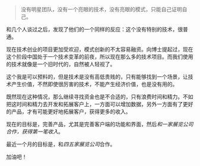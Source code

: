 > 没有明星团队，没有一个亮眼的技术，没有亮眼的模式，只能自己证明自己。

和几个人谈过之后，发现了他们的一个同样的反应：这个没有特别的技术，很普通。

现在技术创业的项目更加受欢迎，模式创新的不太容易融资。向博士提起过，现在这个阶段中国处于一个技术变革的前夜，所以现在那么多的技术项目。而我们使用的技术就像是一个旧时代的，自然被人轻视了。

这个我是可以预料的，但是技术是没有高低贵贱的，只有能够找到一个场景，让技术产生价值，不然即使很厉害的技术，不能产生经济价值，也是没有用的。

既然现在这种情况，那么继续寻找资金也是不合适的，只有浪费时间和精力。不如把这时间和精力去开发和拓展客户上，一方面可以增加数据，另外一方面有了更好的产品，才有可能更好地拓展客户，获得更多的收入。

现在的目标是，完善产品，尤其是完善客户端的功能和界面，然后*和一家展览公司合作，获得第一笔收入*。

最近一个月的目标是，和*四五家展览公司*合作。

加油吧！

